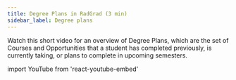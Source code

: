 ```yaml
---
title: Degree Plans in RadGrad (3 min)
sidebar_label: Degree plans
---
```


Watch this short video for an overview of Degree Plans, which are the set of Courses and Opportunities that a student has completed previously, is currently taking, or plans to complete in upcoming semesters.

import YouTube from 'react-youtube-embed'

<YouTube id="6zjoDvnRmPY"/>
